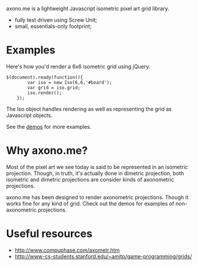axono.me is a lightweight Javascript isometric pixel art grid library.

* fully test driven using Screw Unit;
* small, essentials-only footprint;

# Examples

Here's how you'd render a 6x6 isometric grid using jQuery.

    $(document).ready(function(){
			var iso = new Iso(6,6,'#board');
			var grid = iso.grid;
			iso.render();
		});

The Iso object handles rendering as well as representing the grid as Javascript objects.

See the <a href="http://axono.me/demos">demos</a> for more examples.

# Why axono.me?

Most of the pixel art we see today is said to be represented in an isometric projection. Though, in truth, it's actually done in dimetric projection, both isometric and dimetric projections are consider kinds of axonometric projections.

axono.me has been designed to render axonometric projections. Though it works fine for any kind of grid. Check out the demos for examples of non-axonometric projections.

# Useful resources

* http://www.compuphase.com/axometr.htm
* http://www-cs-students.stanford.edu/~amitp/game-programming/grids/